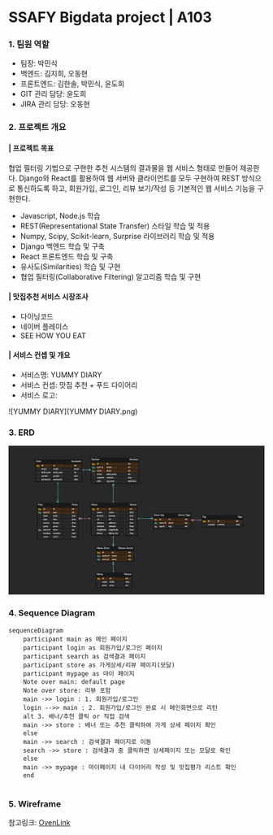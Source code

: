# SSAFY Bigdata project | A103

### 1. 팀원 역할

- 팀장: 박민식
- 백엔드: 김지희, 오동현
- 프론트엔드: 김한솔, 박민식, 윤도희
- GIT 관리 담당: 윤도희
- JIRA 관리 담당: 오동현



### 2. 프로젝트 개요

#### | 프로젝트 목표

협업 필터링 기법으로 구현한 추천 시스템의 결과물을 웹 서비스 형태로 만들어 제공한다. Django와 React를 활용하여 웹 서버와 클라이언트를 모두 구현하여 REST 방식으로 통신하도록 하고, 회원가입, 로그인, 리뷰 보기/작성 등 기본적인 웹 서비스 기능을 구현한다.

- Javascript, Node.js 학습
- REST(Representational State Transfer) 스타일 학습 및 적용
- Numpy, Scipy, Scikit-learn, Surprise 라이브러리 학습 및 적용
- Django 백엔드 학습 및 구축
- React 프론트엔드 학습 및 구축
- 유사도(Similarities) 학습 및 구현
- 협업 필터링(Collaborative Filtering) 알고리즘 학습 및 구현



#### | 맛집추천 서비스 시장조사

- 다이닝코드
- 네이버 플레이스
- SEE HOW YOU EAT



#### | 서비스 컨셉 및 개요

- 서비스명: YUMMY DIARY
- 서비스 컨셉: 맛집 추천 + 푸드 다이어리
- 서비스 로고:

![YUMMY DIARY](YUMMY DIARY.png)



### 3. ERD

![yummy_diary_ERD](.\yummy_diary_ERD.png)

### 4. Sequence Diagram

```mermaid
sequenceDiagram
	participant main as 메인 페이지
	participant login as 회원가입/로그인 페이지
	participant search as 검색결과 페이지
	participant store as 가게상세/리뷰 페이지(모달)
	participant mypage as 마이 페이지
	Note over main: default page
	Note over store: 리뷰 포함
	main ->> login : 1. 회원가입/로그인
	login -->> main : 2. 회원가입/로그인 완료 시 메인화면으로 리턴
	alt 3. 배너/추천 클릭 or 직접 검색
	main ->> store : 배너 또는 추천 클릭하여 가게 상세 페이지 확인
	else
	main ->> search : 검색결과 페이지로 이동
	search ->> store : 검색결과 중 클릭하면 상세페이지 또는 모달로 확인
	else
	main ->> mypage : 마이페이지 내 다이어리 작성 및 맛집평가 리스트 확인
	end
	
```



### 5. Wireframe

참고링크: [OvenLink](https://ovenapp.io/project/qfxMC5NrUIRdlrPexdxMWkboxz45zxKn#Edwc0)